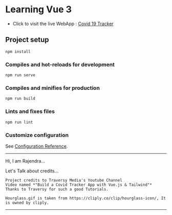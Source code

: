 # Learning Vue 3

* Click to visit the live WebApp : [Covid 19 Tracker](https://covid-19-tracker-using-vue.netlify.app/)

## Project setup
```
npm install
```

### Compiles and hot-reloads for development
```
npm run serve
```

### Compiles and minifies for production
```
npm run build
```

### Lints and fixes files
```
npm run lint
```

### Customize configuration
See [Configuration Reference](https://cli.vuejs.org/config/).

---
Hi, I am Rajendra...

Let's Talk about credits...

    Project credits to Traversy Media's Youtube Channel
    Video named *"Build a Covid Tracker App with Vue.js & Tailwind"*
    Thanks to Traversy for such a good Tutorials.

    Hourglass.gif is taken from https://cliply.co/clip/hourglass-icon/, It is owned by cliply.
---
